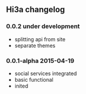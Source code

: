 Hi3a changelog
--------------

### 0.0.2 under development

- splitting api from site
- separate themes

### 0.0.1-alpha 2015-04-19

- social services integrated
- basic functional
- inited

